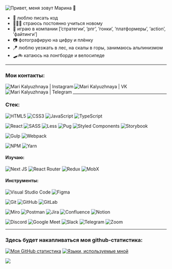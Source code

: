 ![Привет, меня зовут Марина 👋](https://github.com/MariJunior/MariJunior/blob/6710352733b4f155fb786f1d65fa08240993477d/banner.png)

- 🤖 люблю писать код
- 👩🏻‍💻 страюсь постоянно учиться новому
- 👾 играю в компании [’стратегии’, ’рпг’, ’гонки’, ’платформеры’, ’action’, ’файтинги’]
- 📷 фотографирую на цифру и плёнку
- 🪁 люблю уезжать в лес, на скалы в горы, занимаюсь альпинизмом
- 🛹🚲 катаюсь на лонгборде и велосипеде

___
### Мои контакты:

[<img align="left" alt="Mari Kalyuzhnaya | Instagram" src="https://img.shields.io/badge/Instagram-%23E4405F.svg?style=for-the-badge&logo=Instagram&logoColor=white" />][instagram]
[<img align="left" alt="Mari Kalyuzhnaya | VK" src="https://img.shields.io/badge/-Vkontakte-003f5c?style=for-the-badge&logo=Vk" />][vk]
[<img align="left" alt="Mari Kalyuzhnaya | Telegram" src="https://img.shields.io/badge/Telegram-2CA5E0?style=for-the-badge&logo=telegram&logoColor=white" />][telegram]
<br />

___
### Стек:

![HTML5](https://img.shields.io/badge/html5-%23E34F26.svg?style=for-the-badge&logo=html5&logoColor=white)
![CSS3](https://img.shields.io/badge/css3-%231572B6.svg?style=for-the-badge&logo=css3&logoColor=white)
![JavaScript](https://img.shields.io/badge/javascript-%23323330.svg?style=for-the-badge&logo=javascript&logoColor=%23F7DF1E)
![TypeScript](https://img.shields.io/badge/typescript-%23007ACC.svg?style=for-the-badge&logo=typescript&logoColor=white)

![React](https://img.shields.io/badge/react-%2320232a.svg?style=for-the-badge&logo=react&logoColor=%2361DAFB)
![SASS](https://img.shields.io/badge/SASS-hotpink.svg?style=for-the-badge&logo=SASS&logoColor=white)
![Less](https://img.shields.io/badge/less-2B4C80?style=for-the-badge&logo=less&logoColor=white)
![Pug](https://img.shields.io/badge/Pug-FFF?style=for-the-badge&logo=pug&logoColor=A86454)
![Styled Components](https://img.shields.io/badge/styled--components-DB7093?style=for-the-badge&logo=styled-components&logoColor=white)
![Storybook](https://img.shields.io/badge/-Storybook-FF4785?style=for-the-badge&logo=storybook&logoColor=white)

![Gulp](https://img.shields.io/badge/GULP-%23CF4647.svg?style=for-the-badge&logo=gulp&logoColor=white)
![Webpack](https://img.shields.io/badge/webpack-%238DD6F9.svg?style=for-the-badge&logo=webpack&logoColor=black)

![NPM](https://img.shields.io/badge/NPM-%23000000.svg?style=for-the-badge&logo=npm&logoColor=white)
![Yarn](https://img.shields.io/badge/yarn-%232C8EBB.svg?style=for-the-badge&logo=yarn&logoColor=white)

#### Изучаю:
![Next JS](https://img.shields.io/badge/Next-black?style=for-the-badge&logo=next.js&logoColor=white)
![React Router](https://img.shields.io/badge/React_Router-CA4245?style=for-the-badge&logo=react-router&logoColor=white)
![Redux](https://img.shields.io/badge/redux-%23593d88.svg?style=for-the-badge&logo=redux&logoColor=white)
![MobX]()

#### Инструменты:

![Visual Studio Code](https://img.shields.io/badge/Visual%20Studio%20Code-0078d7.svg?style=for-the-badge&logo=visual-studio-code&logoColor=white)
![Figma](https://img.shields.io/badge/figma-%23F24E1E.svg?style=for-the-badge&logo=figma&logoColor=white)

![Git](https://img.shields.io/badge/git-%23F05033.svg?style=for-the-badge&logo=git&logoColor=white)
![GitHub](https://img.shields.io/badge/github-%23121011.svg?style=for-the-badge&logo=github&logoColor=white)
![GitLab](https://img.shields.io/badge/gitlab-%23181717.svg?style=for-the-badge&logo=gitlab&logoColor=white)

![Miro](https://img.shields.io/badge/miro?style=for-the-badge)
![Postman](https://img.shields.io/badge/Postman-FF6C37?style=for-the-badge&logo=postman&logoColor=white)
![Jira](https://img.shields.io/badge/jira-%230A0FFF.svg?style=for-the-badge&logo=jira&logoColor=white)
![Confluence](https://img.shields.io/badge/confluence-%23172BF4.svg?style=for-the-badge&logo=confluence&logoColor=white)
![Notion](https://img.shields.io/badge/Notion-%23000000.svg?style=for-the-badge&logo=notion&logoColor=white)

![Discord](https://img.shields.io/badge/Discord-%235865F2.svg?style=for-the-badge&logo=discord&logoColor=white)
![Google Meet](https://img.shields.io/badge/Google%20Meet-00897B?style=for-the-badge&logo=google-meet&logoColor=white)
![Slack](https://img.shields.io/badge/Slack-4A154B?style=for-the-badge&logo=slack&logoColor=white)
![Telegram](https://img.shields.io/badge/Telegram-2CA5E0?style=for-the-badge&logo=telegram&logoColor=white)
![Zoom](https://img.shields.io/badge/Zoom-2D8CFF?style=for-the-badge&logo=zoom&logoColor=white)

___
### Здесь будет накапливаться моя github-статистика:

[![Моя GitHub статистика](https://github-readme-stats.vercel.app/api?username=MariJunior&hide=stars,issues,contribs&count_private=true&show_icons=true&include_all_commits=true&layout=compact&theme=solarized-light)](https://github.com/MariJunior/github-readme-stats)
[![Языки, используемые мной](https://github-readme-stats.vercel.app/api/top-langs/?username=MariJunior&layout=compact)](https://github.com/MariJunior/github-readme-stats)

![](https://komarev.com/ghpvc/?username=MariJunior)




[instagram]: https://www.instagram.com/mari_banana_k/
[vk]: https://vk.com/mari_banana
[telegram]: https://t.me/marina_klzhn
